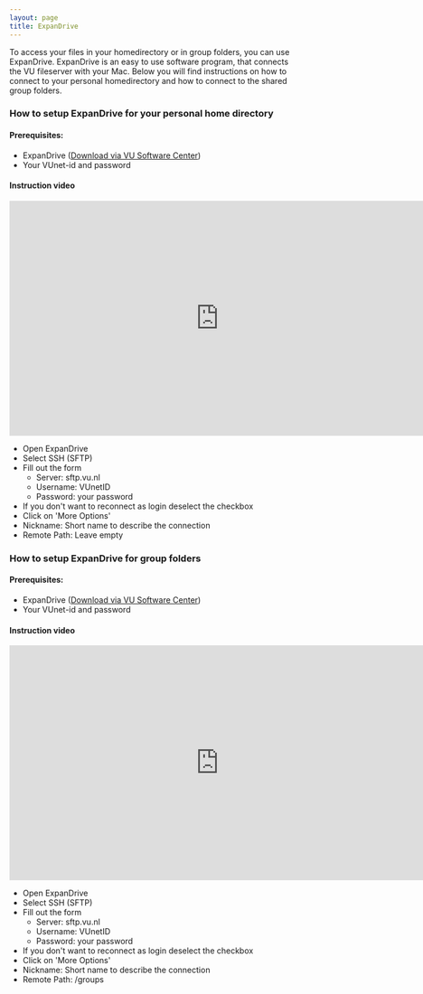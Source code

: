 ```yaml
---
layout: page
title: ExpanDrive
---
```


To access your files in your homedirectory or in group folders, you can use ExpanDrive.
ExpanDrive is an easy to use software program, that connects the VU fileserver with your Mac.
Below you will find instructions on how to connect to your personal homedirectory and how to connect to the shared group folders.

### How to setup ExpanDrive for your personal home directory

#### Prerequisites:

 * ExpanDrive ([Download via VU Software Center](munki://detail-ExpanDrive))
 * Your VUnet-id and password

#### Instruction video

<iframe width="740" height="416" src="https://www.youtube.com/embed/j5Cq41iszFk?rel=0&amp;showinfo=0" frameborder="0"></iframe>

  * Open ExpanDrive
  * Select SSH (SFTP)
  * Fill out the form
    * Server: sftp.vu.nl
    * Username: VUnetID
    * Password: your password
  * If you don't want to reconnect as login deselect the checkbox
  * Click on 'More Options'
  * Nickname: Short name to describe the connection
  * Remote Path: Leave empty

### How to setup ExpanDrive for group folders

#### Prerequisites:

 * ExpanDrive ([Download via VU Software Center](munki://detail-ExpanDrive))
 * Your VUnet-id and password

#### Instruction video

<iframe width="740" height="416" src="https://www.youtube.com/embed/N6vJYCgOolE?rel=0&amp;showinfo=0" frameborder="0"></iframe>

* Open ExpanDrive
* Select SSH (SFTP)
* Fill out the form
  * Server: sftp.vu.nl
  * Username: VUnetID
  * Password: your password
* If you don't want to reconnect as login deselect the checkbox
* Click on 'More Options'
* Nickname: Short name to describe the connection
* Remote Path: /groups
